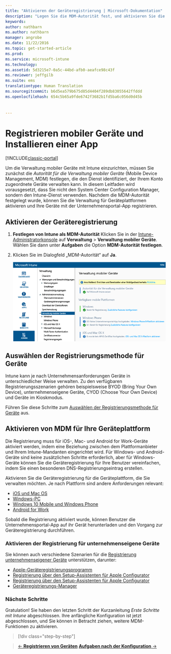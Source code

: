 ```yaml
---
title: "Aktivieren der Geräteregistrierung | Microsoft-Dokumentation"
description: "Legen Sie die MDM-Autorität fest, und aktivieren Sie die Registrierung für iOS-, Windows-, Android- und Mac-Geräte."
keywords: 
author: nathbarn
ms.author: nathbarn
manager: angrobe
ms.date: 11/22/2016
ms.topic: get-started-article
ms.prod: 
ms.service: microsoft-intune
ms.technology: 
ms.assetid: 5d3215e7-0a5c-44bd-afb0-aeafce98c43f
ms.reviewer: jeffgilb
ms.suite: ems
translationtype: Human Translation
ms.sourcegitcommit: b6d5ea579b675d85d4404f289db83055642ffddd
ms.openlocfilehash: 654c5b65a9fde6742f3682b1fd5ba6c056d0d45b


---
```


# <a name="enroll-mobile-devices-and-install-an-app"></a>Registrieren mobiler Geräte und Installieren einer App

[!INCLUDE[classic-portal](../includes/classic-portal.md)]

Um die Verwaltung mobiler Geräte mit Intune einzurichten, müssen Sie zunächst die *Autorität für die Verwaltung mobiler Geräte* (Mobile Device Management, MDM) festlegen, die den Dienst identifiziert, der Ihrem Konto zugeordnete Geräte verwalten kann. In diesem Leitfaden wird vorausgesetzt, dass Sie nicht den System Center Configuration Manager, sondern den Intune-Dienst verwenden. Nachdem die MDM-Autorität festgelegt wurde, können Sie die Verwaltung für Geräteplattformen aktivieren und Ihre Geräte mit der Unternehmensportal-App registrieren.

## <a name="enable-device-enrollment"></a>Aktivieren der Geräteregistrierung

1. **Festlegen von Intune als MDM-Autorität**
    Klicken Sie in der [Intune-Administratorkonsole](https://manage.microsoft.com/) auf **Verwaltung** > **Verwaltung mobiler Geräte**. Wählen Sie dann unter **Aufgaben** die Option **MDM-Autorität festlegen**.  

2. Klicken Sie im Dialogfeld „MDM-Autorität“ auf **Ja**.

    ![Verwaltungskonsole – MDM auf „Intune“ festlegen](./media/mdmAuthority.png)

## <a name="choose-how-to-enroll-devices"></a>Auswählen der Registrierungsmethode für Geräte

Intune kann je nach Unternehmensanforderungen Geräte in unterschiedlicher Weise verwalten. Zu den verfügbaren Registrierungsszenarien gehören beispielsweise BYOD (Bring Your Own Device), unternehmenseigene Geräte, CYOD (Choose Your Own Device) und Geräte im Kioskmodus.

Führen Sie diese Schritte zum [Auswählen der Registrierungsmethode für Geräte](choose-how-to-enroll-devices1.md) aus.

## <a name="enable-mdm-for-your-device-platform"></a>Aktivieren von MDM für Ihre Geräteplattform
Die Registrierung muss für iOS-, Mac- und Android for Work-Geräte aktiviert werden, indem eine Beziehung zwischen dem Plattformanbieter und Ihrem Intune-Mandanten eingerichtet wird. Für Windows- und Android-Geräte sind keine zusätzlichen Schritte erforderlich, aber für Windows-Geräte können Sie die Geräteregistrierung für Ihre Benutzer vereinfachen, indem Sie einen besonderen DNS-Registrierungseintrag erstellen.

Aktivieren Sie die Geräteregistrierung für die Geräteplattform, die Sie verwalten möchten. Je nach Plattform sind andere Anforderungen relevant:

-  [iOS und Mac OS](https://docs.microsoft.com/intune/deploy-use/set-up-ios-and-mac-management-with-microsoft-intune.md)
-  [Windows-PC](https://docs.microsoft.com/intune/deploy-use/set-up-windows-device-management-with-microsoft-intune)
-  [Windows 10 Mobile und Windows Phone](https://docs.microsoft.com/intune/deploy-use/set-up-windows-phone-management-with-microsoft-intune)
- [Android for Work](https://docs.microsoft.com/intune/deploy-use/set-up-android-for-work)

Sobald die Registrierung aktiviert wurde, können Benutzer die Unternehmensportal-App auf ihr Gerät herunterladen und den Vorgang zur Geräteregistrierung durchführen.

### <a name="enable-company-owned-device-enrollment"></a>Aktivieren der Registrierung für unternehmenseigene Geräte
Sie können auch verschiedene Szenarien für die [Registrierung unternehmenseigener Geräte](https://docs.microsoft.com/intune/deploy-use/manage-corporate-owned-devices) unterstützen, darunter:
- [Apple-Geräteregistrierungsprogramm](https://docs.microsoft.com/intune/deploy-use/ios-device-enrollment-program-in-microsoft-intune)
- [Registrierung über den Setup-Assistenten für Apple Configurator](https://docs.microsoft.com/intune/deploy-use/ios-setup-assistant-enrollment-in-microsoft-intune)
- [Registrierung über den Setup-Assistenten für Apple Configurator](https://docs.microsoft.com/intune/deploy-use/ios-direct-enrollment-in-microsoft-intune)
- [Geräteregistrierungs-Manager](https://docs.microsoft.com/intune/deploy-use/enroll-corporate-owned-devices-with-the-device-enrollment-manager-in-microsoft-intune)

### <a name="next-steps"></a>Nächste Schritte
Gratulation! Sie haben den letzten Schritt der Kurzanleitung *Erste Schritte mit Intune* abgeschlossen. Ihre anfängliche Konfiguration ist jetzt abgeschlossen, und Sie können in Betracht ziehen, weitere MDM-Funktionen zu aktivieren.

>[!div class="step-by-step"]

>[&larr; **Registrieren von Geräten**](.\start-with-a-paid-subscription-to-microsoft-intune-step-8.md)     [**Aufgaben nach der Konfiguration** &rarr;](.\post-configuration-tasks.md)  



<!--HONumber=Dec16_HO2-->


